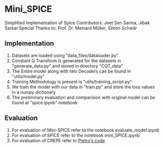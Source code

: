 # Mini_SPICE
Simplified Implementation of Spice
Contributors: Jeet Sen Sarma, Jibak Sarkar
Special Thanks to: Prof. Dr. Meinard Müller, Simon Schwär


## Implementation
1. Datasets are loaded using "data_files/dataloader.py"
2. Constant Q Transform is generated for the datasets in "generate_data.py" and stored in directory "CQT_data" 
3. The Entire model along with two Decoders can be found in "utils/model.py"
4. Training Methodology is present is "utils/training_script.py"
5. We train the model with our data in "train.py" and store the loss values in a numpy dictionary
6. The preliminary evaluation and comparision with original model can be found at "spice.ipynb" notebook


## Evaluation
1. For evaluation of Mini-SPICE refer to the notebook evaluate_model.ipynb
2. For evaluation of SPICE refer to the notebook mini_SPICE.ipynb
3. For evaluation of CREPE refer to [Pietro's code](https://github.com/pf-mpa/FAU-Music-Processing-Internship/blob/pietro/crepe_eval.py)
